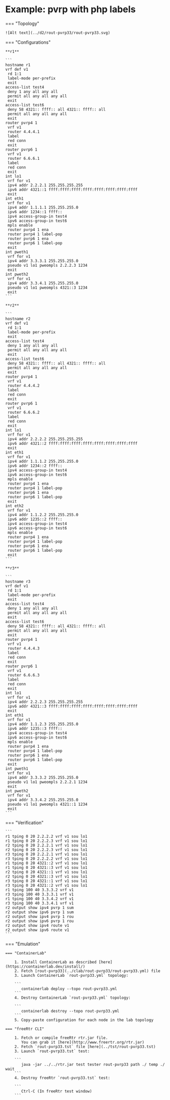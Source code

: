 # Example: pvrp with php labels

=== "Topology"

    ![Alt text](../d2/rout-pvrp33/rout-pvrp33.svg)

=== "Configurations"

    **r1**

    ```
    hostname r1
    vrf def v1
     rd 1:1
     label-mode per-prefix
     exit
    access-list test4
     deny 1 any all any all
     permit all any all any all
     exit
    access-list test6
     deny 58 4321:: ffff:: all 4321:: ffff:: all
     permit all any all any all
     exit
    router pvrp4 1
     vrf v1
     router 4.4.4.1
     label
     red conn
     exit
    router pvrp6 1
     vrf v1
     router 6.6.6.1
     label
     red conn
     exit
    int lo1
     vrf for v1
     ipv4 addr 2.2.2.1 255.255.255.255
     ipv6 addr 4321::1 ffff:ffff:ffff:ffff:ffff:ffff:ffff:ffff
     exit
    int eth1
     vrf for v1
     ipv4 addr 1.1.1.1 255.255.255.0
     ipv6 addr 1234::1 ffff::
     ipv4 access-group-in test4
     ipv6 access-group-in test6
     mpls enable
     router pvrp4 1 ena
     router pvrp4 1 label-pop
     router pvrp6 1 ena
     router pvrp6 1 label-pop
     exit
    int pweth1
     vrf for v1
     ipv4 addr 3.3.3.1 255.255.255.0
     pseudo v1 lo1 pweompls 2.2.2.3 1234
     exit
    int pweth2
     vrf for v1
     ipv4 addr 3.3.4.1 255.255.255.0
     pseudo v1 lo1 pweompls 4321::3 1234
     exit
    ```

    **r2**

    ```
    hostname r2
    vrf def v1
     rd 1:1
     label-mode per-prefix
     exit
    access-list test4
     deny 1 any all any all
     permit all any all any all
     exit
    access-list test6
     deny 58 4321:: ffff:: all 4321:: ffff:: all
     permit all any all any all
     exit
    router pvrp4 1
     vrf v1
     router 4.4.4.2
     label
     red conn
     exit
    router pvrp6 1
     vrf v1
     router 6.6.6.2
     label
     red conn
     exit
    int lo1
     vrf for v1
     ipv4 addr 2.2.2.2 255.255.255.255
     ipv6 addr 4321::2 ffff:ffff:ffff:ffff:ffff:ffff:ffff:ffff
     exit
    int eth1
     vrf for v1
     ipv4 addr 1.1.1.2 255.255.255.0
     ipv6 addr 1234::2 ffff::
     ipv4 access-group-in test4
     ipv6 access-group-in test6
     mpls enable
     router pvrp4 1 ena
     router pvrp4 1 label-pop
     router pvrp6 1 ena
     router pvrp6 1 label-pop
     exit
    int eth2
     vrf for v1
     ipv4 addr 1.1.2.2 255.255.255.0
     ipv6 addr 1235::2 ffff::
     ipv4 access-group-in test4
     ipv6 access-group-in test6
     mpls enable
     router pvrp4 1 ena
     router pvrp4 1 label-pop
     router pvrp6 1 ena
     router pvrp6 1 label-pop
     exit
    ```

    **r3**

    ```
    hostname r3
    vrf def v1
     rd 1:1
     label-mode per-prefix
     exit
    access-list test4
     deny 1 any all any all
     permit all any all any all
     exit
    access-list test6
     deny 58 4321:: ffff:: all 4321:: ffff:: all
     permit all any all any all
     exit
    router pvrp4 1
     vrf v1
     router 4.4.4.3
     label
     red conn
     exit
    router pvrp6 1
     vrf v1
     router 6.6.6.3
     label
     red conn
     exit
    int lo1
     vrf for v1
     ipv4 addr 2.2.2.3 255.255.255.255
     ipv6 addr 4321::3 ffff:ffff:ffff:ffff:ffff:ffff:ffff:ffff
     exit
    int eth1
     vrf for v1
     ipv4 addr 1.1.2.3 255.255.255.0
     ipv6 addr 1235::3 ffff::
     ipv4 access-group-in test4
     ipv6 access-group-in test6
     mpls enable
     router pvrp4 1 ena
     router pvrp4 1 label-pop
     router pvrp6 1 ena
     router pvrp6 1 label-pop
     exit
    int pweth1
     vrf for v1
     ipv4 addr 3.3.3.2 255.255.255.0
     pseudo v1 lo1 pweompls 2.2.2.1 1234
     exit
    int pweth2
     vrf for v1
     ipv4 addr 3.3.4.2 255.255.255.0
     pseudo v1 lo1 pweompls 4321::1 1234
     exit
    ```

=== "Verification"

    ```
    r1 tping 0 20 2.2.2.2 vrf v1 sou lo1
    r1 tping 0 20 2.2.2.3 vrf v1 sou lo1
    r2 tping 0 20 2.2.2.1 vrf v1 sou lo1
    r2 tping 0 20 2.2.2.3 vrf v1 sou lo1
    r3 tping 0 20 2.2.2.1 vrf v1 sou lo1
    r3 tping 0 20 2.2.2.2 vrf v1 sou lo1
    r1 tping 0 20 4321::2 vrf v1 sou lo1
    r1 tping 0 20 4321::3 vrf v1 sou lo1
    r2 tping 0 20 4321::1 vrf v1 sou lo1
    r2 tping 0 20 4321::3 vrf v1 sou lo1
    r3 tping 0 20 4321::1 vrf v1 sou lo1
    r3 tping 0 20 4321::2 vrf v1 sou lo1
    r1 tping 100 40 3.3.3.2 vrf v1
    r3 tping 100 40 3.3.3.1 vrf v1
    r1 tping 100 40 3.3.4.2 vrf v1
    r3 tping 100 40 3.3.4.1 vrf v1
    r2 output show ipv4 pvrp 1 sum
    r2 output show ipv6 pvrp 1 sum
    r2 output show ipv4 pvrp 1 rou
    r2 output show ipv6 pvrp 1 rou
    r2 output show ipv4 route v1
    r2 output show ipv6 route v1
    ```

=== "Emulation"

    === "ContainerLab"

        1. Install ContainerLab as described [here](https://containerlab.dev/install/)  
        2. Fetch [rout-pvrp33](../clab/rout-pvrp33/rout-pvrp33.yml) file  
        3. Launch ContainerLab `rout-pvrp33.yml` topology:  

        ```
           containerlab deploy --topo rout-pvrp33.yml  
        ```
        4. Destroy ContainerLab `rout-pvrp33.yml` topology:  

        ```
           containerlab destroy --topo rout-pvrp33.yml  
        ```
        5. Copy-paste configuration for each node in the lab topology

    === "freeRtr CLI"

        1. Fetch or compile freeRtr rtr.jar file.  
           You can grab it [here](http://www.freertr.org/rtr.jar)  
        2. Fetch `rout-pvrp33.tst` file [here](../tst/rout-pvrp33.tst)  
        3. Launch `rout-pvrp33.tst` test:  

        ```
           java -jar ../../rtr.jar test tester rout-pvrp33 path ./ temp ./ wait
        ```
        4. Destroy freeRtr `rout-pvrp33.tst` test:  

        ```
           Ctrl-C (In freeRtr test window)
        ```

